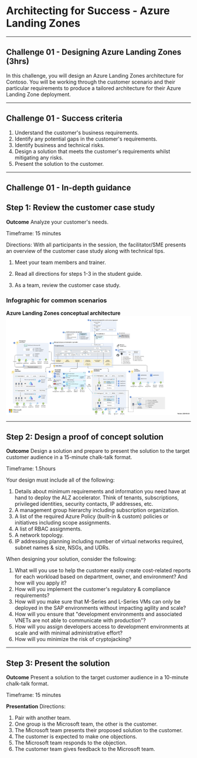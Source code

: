 # Architecting for Success - Azure Landing Zones

---

## Challenge 01 - Designing Azure Landing Zones (3hrs)

In this challenge, you will design an Azure Landing Zones architecture for Contoso. You will be working through the customer scenario and their particular requirements to produce a tailored architecture for their Azure Landing Zone deployment.

---

## Challenge 01 - Success criteria

1. Understand the customer's business requirements.
2. Identify any potential gaps in the customer's requirements.
3. Identify business and technical risks.
4. Design a solution that meets the customer's requirements whilst mitigating any risks.
5. Present the solution to the customer.

---

## Challenge 01 - In-depth guidance

## Step 1: Review the customer case study

**Outcome** Analyze your customer's needs.

Timeframe: 15 minutes

Directions: With all participants in the session, the facilitator/SME presents an overview of the customer case study along with technical tips.

1. Meet your team members and trainer.

2. Read all directions for steps 1-3 in the student guide.

3. As a team, review the customer case study.

### Infographic for common scenarios

**Azure Landing Zones conceptual architecture**
![For many organizations, the ALZ conceptual architecture below represents the destination in their cloud adoption journey. It's a mature, scaled-out target architecture intended to help organizations operate successful cloud environments that drive their business while maintaining best practices for security and governance.](./../images/alz_accelerator.png)

---

## Step 2: Design a proof of concept solution

**Outcome**
Design a solution and prepare to present the solution to the target customer audience in a 15-minute chalk-talk format.

Timeframe: 1.5hours

Your design must include all of the following:

1. Details about minimum requirements and information you need have at hand to deploy the ALZ accelerator. Think of tenants, subscriptions, privileged identities, security contacts, IP addresses, etc.
2. A management group hierarchy including subscription organization.
3. A list of the required Azure Policy (built-in & custom) policies or initiatives including scope assignments.
4. A list of RBAC assignments.
5. A network topology.
6. IP addressing planning including number of virtual networks required, subnet names & size, NSGs, and UDRs.

When designing your solution, consider the following:

1. What will you use to help the customer easily create cost-related reports for each workload based on department, owner, and environment? And how will you apply it?
2. How will you implement the customer's regulatory & compliance requirements?
3. How will you make sure that M-Series and L-Series VMs can only be deployed in the SAP environments without impacting agility and scale?
4. How will you ensure that "development environments and associated VNETs are not able to communicate with production"?
5. How will you assign developers access to development environments at scale and with minimal administrative effort?
6. How will you minimize the risk of cryptojacking?

---

## Step 3: Present the solution

**Outcome**
Present a solution to the target customer audience in a 10-minute chalk-talk format.

Timeframe: 15 minutes

**Presentation**
Directions:

1. Pair with another team.
2. One group is the Microsoft team, the other is the customer.
3. The Microsoft team presents their proposed solution to the customer.
4. The customer is expected to make one objections.
5. The Microsoft team responds to the objection.
6. The customer team gives feedback to the Microsoft team.
